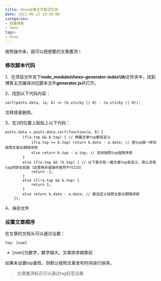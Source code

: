 ```yaml
---
title: Hexo设置主页置顶文章
date: 2021-06-22 19:30:00
categories:
- 搭建博客
- hexo
tags:
- hexo
---
```

按照操作来，就可以把想要的文章置顶！
<!--more-->

### 修改脚本代码

1、在项目文件夹下**node_modules\hexo-generator-index\lib**文件夹中，找到博客主页编译对应脚本文件**generator.js**并打开。

2、找到以下代码内容：

```
sort(posts.data, (a, b) => (b.sticky || 0) - (a.sticky || 0));
```

注释或者删除。

3、在2的位置上粘贴上以下代码：

```
posts.data = posts.data.sort(function(a, b) {
        if(a.top && b.top) { // 两篇文章top都有定义
            if(a.top == b.top) return b.date - a.date; // 若top值一样则按照文章日期降序排
            else return b.top - a.top; // 否则按照top值降序排
        }
        else if(a.top && !b.top) { // 以下是只有一篇文章top有定义，那么将有top的排在前面（这里用异或操作居然不行233）
            return -1;
        }
        else if(!a.top && b.top) {
            return 1;
        }
        else return b.date - a.date; // 都没定义按照文章日期降序排
    });
```

4、保存文件

### 设置文章顺序

在文章的文档头可以通过设置：

```
top: [num]
```

- [num]为数字，数字越大，文章排序越靠前

如果未设置top属性，则默认按照文章发布时间进行排序。

> 文章置顶标识可以通过tag标签设置